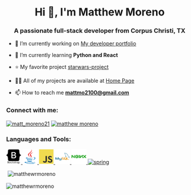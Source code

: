 <h1 align="center">Hi 👋, I'm Matthew Moreno</h1>
<h3 align="center">A passionate full-stack developer from Corpus Christi, TX</h3>

- 🔭 I’m currently working on [My developer portfolio](https://github.com/MatthewRMoreno/my-portfolio)

- 🌱 I’m currently learning **Python and React**

- ⭐️ My favorite project [starwars-project](https://github.com/MatthewRMoreno/Code-Up-Practice/tree/main/Star%20Wars%20Project)

- 👨‍💻 All of my projects are available at [Home Page](https://github.com/MatthewRMoreno)

- 📫 How to reach me **mattmo2100@gmail.com**

<h3 align="left">Connect with me:</h3>
<p align="left">
<a href="https://twitter.com/matt_moreno21" target="blank"><img align="center" src="https://raw.githubusercontent.com/rahuldkjain/github-profile-readme-generator/master/src/images/icons/Social/twitter.svg" alt="matt_moreno21" height="30" width="40" /></a>
<a href="https://www.linkedin.com/in/matthewmoreno2100/" target="blank"><img align="center" src="https://raw.githubusercontent.com/rahuldkjain/github-profile-readme-generator/master/src/images/icons/Social/linked-in-alt.svg" alt="matthew moreno" height="30" width="40" /></a>
</p>

<h3 align="left">Languages and Tools:</h3>
<p align="left"> <a href="https://getbootstrap.com" target="_blank" rel="noreferrer"> <img src="https://raw.githubusercontent.com/devicons/devicon/master/icons/bootstrap/bootstrap-plain-wordmark.svg" alt="bootstrap" width="40" height="40"/> </a> <a href="https://www.java.com" target="_blank" rel="noreferrer"> <img src="https://raw.githubusercontent.com/devicons/devicon/master/icons/java/java-original.svg" alt="java" width="40" height="40"/> </a> <a href="https://developer.mozilla.org/en-US/docs/Web/JavaScript" target="_blank" rel="noreferrer"> <img src="https://raw.githubusercontent.com/devicons/devicon/master/icons/javascript/javascript-original.svg" alt="javascript" width="40" height="40"/> </a> <a href="https://www.mysql.com/" target="_blank" rel="noreferrer"> <img src="https://raw.githubusercontent.com/devicons/devicon/master/icons/mysql/mysql-original-wordmark.svg" alt="mysql" width="40" height="40"/> </a> <a href="https://www.nginx.com" target="_blank" rel="noreferrer"> <img src="https://raw.githubusercontent.com/devicons/devicon/master/icons/nginx/nginx-original.svg" alt="nginx" width="40" height="40"/> </a> <a href="https://spring.io/" target="_blank" rel="noreferrer"> <img src="https://www.vectorlogo.zone/logos/springio/springio-icon.svg" alt="spring" width="40" height="40"/> </a> </p>

<p>&nbsp;<img align="center" src="https://github-readme-stats.vercel.app/api?username=matthewrmoreno&show_icons=true&locale=en" alt="matthewrmoreno" /></p>

<p><img align="center" src="https://github-readme-streak-stats.herokuapp.com/?user=matthewrmoreno&" alt="matthewrmoreno" /></p>
<!--
- 😄 Pronouns: ...
- ⚡ Fun fact: ...
-->
